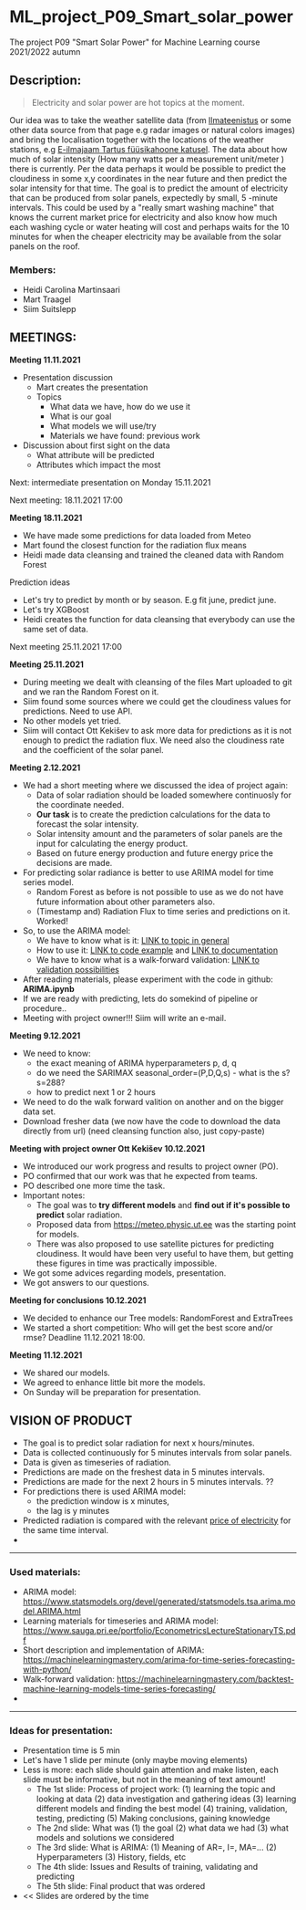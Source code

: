 # ML_project_P09_Smart_solar_power
The project P09 "Smart Solar Power" for Machine Learning course 2021/2022 autumn

## Description:

> Electricity and solar power are hot topics at the moment.

Our idea was to take the weather satellite data (from [Ilmateenistus](https://www.ilmateenistus.ee/ilm/ilmavaatlused/satelliidipildid/infrapunane-pilt/)  or some other data source from that page e.g radar images or natural colors images) and bring the localisation together with the locations of the weather stations, e.g [E-ilmajaam Tartus füüsikahoone katusel](https://meteo.physic.ut.ee/). The data about how much of solar intensity (How many watts per a measurement unit/meter ) there is currently. Per the data perhaps it would be possible to predict the cloudiness in some x,y coordinates in the near future and then predict the solar intensity for that time. The goal is to predict the amount of electricity that can be produced from solar panels, expectedly by small, 5 -minute intervals. This could be used by a "really smart washing machine" that knows the current market price for electricity and also know how much each washing cycle or water heating will cost and perhaps waits for the 10 minutes for when the cheaper electricity may be available from the solar panels on the roof.

### Members:
- Heidi Carolina Martinsaari
- Mart Traagel
- Siim Suitslepp


## MEETINGS:

**Meeting 11.11.2021**

- Presentation discussion
  - Mart creates the presentation
  - Topics
    - What data we have, how do we use it
    - What is our goal
    - What models we will use/try
    - Materials we have found: previous work
- Discussion about first sight on the data
  - What attribute will be predicted
  - Attributes which impact the most

Next: intermediate presentation on Monday 15.11.2021

Next meeting: 18.11.2021 17:00

**Meeting 18.11.2021**

- We have made some predictions for data loaded from Meteo
- Mart found the closest function for the radiation flux means
- Heidi made data cleansing and trained the cleaned data with Random Forest 

Prediction ideas
- Let's try to predict by month or by season. E.g fit june, predict june.
- Let's try XGBoost
- Heidi creates the function for data cleansing that everybody can use the same set of data.

Next meeting 25.11.2021 17:00

**Meeting 25.11.2021**

- During meeting we dealt with cleansing of the files Mart uploaded to git and we ran the Random Forest on it.
- Siim found some sources where we could get the cloudiness values for predictions. Need to use API.
- No other models yet tried.
- Siim will contact Ott Kekišev to ask more data for predictions as it is not enough to predict the radiation flux. 
  We need also the cloudiness rate and the coefficient of the solar panel.

**Meeting 2.12.2021**

- We had a short meeting where we discussed the idea of project again:
  - Data of solar radiation should be loaded somewhere continuosly for the coordinate needed.
  - **Our task** is to create the prediction calculations for the data to forecast the solar intensity.
  - Solar intensity amount and the parameters of solar panels are the input for calculating the energy product.
  - Based on future energy production and future energy price the decisions are made.
- For predicting solar radiance is better to use ARIMA model for time series model.
  - Random Forest as before is not possible to use as we do not have future information about other parameters also.
  - (Timestamp and) Radiation Flux to time series and predictions on it. Worked!
- So, to use the ARIMA model:
  - We have to know what is it: [LINK to topic in general](https://www.sauga.pri.ee/portfolio/EconometricsLectureStationaryTS.pdf)
  - How to use it: [LINK to code example](https://machinelearningmastery.com/arima-for-time-series-forecasting-with-python/) and [LINK to documentation](https://www.statsmodels.org/dev/generated/statsmodels.tsa.arima.model.ARIMA.html?highlight=arima#statsmodels.tsa.arima.model.ARIMA)
  - We have to know what is a walk-forward validation: [LINK to validation possibilities](https://machinelearningmastery.com/backtest-machine-learning-models-time-series-forecasting/)
- After reading materials, please experiment with the code in github: **ARIMA.ipynb**
- If we are ready with predicting, lets do somekind of pipeline or procedure.. 
- Meeting with project owner!!! Siim will write an e-mail.


**Meeting 9.12.2021**
- We need to know:
  - the exact meaning of ARIMA hyperparameters p, d, q
  - do we need the SARIMAX seasonal_order=(P,D,Q,s) - what is the s? s=288?
  - how to predict next 1 or 2 hours 
- We need to do the walk forward valition on another and on the bigger data set.
- Download fresher data (we now have the code to download the data directly from url) (need cleansing function also, just copy-paste)


**Meeting with project owner Ott Kekišev 10.12.2021**
- We introduced our work progress and results to project owner (PO).
- PO confirmed that our work was that he expected from teams.
- PO described one more time the task. 
- Important notes:
  - The goal was to **try different models** and **find out if it's possible to predict** solar radiation.
  - Proposed data from https://meteo.physic.ut.ee was the starting point for models.
  - There was also proposed to use satellite pictures for predicting cloudiness. It would have been very useful to have them, but getting these figures in time was practically impossible.
- We got some advices regarding models, presentation.
- We got answers to our questions.


**Meeting for conclusions 10.12.2021**
- We decided to enhance our Tree models: RandomForest and ExtraTrees
- We started a short competition: Who will get the best score and/or rmse? Deadline 11.12.2021 18:00.


**Meeting 11.12.2021**
- We shared our models.
- We agreed to enhance little bit more the models.
- On Sunday will be preparation for presentation.



## VISION OF PRODUCT
- The goal is to predict solar radiation for next x hours/minutes.
- Data is collected continuously for 5 minutes intervals from solar panels.
- Data is given as timeseries of radiation.
- Predictions are made on the freshest data in 5 minutes intervals. 
- Predictions are made for the next 2 hours in 5 minutes intervals. ??
- For predictions there is used ARIMA model: 
  - the prediction window is x minutes,
  - the lag is y minutes
- Predicted radiation is compared with the relevant [price of electricity](https://www.nordpoolgroup.com/Market-data1/Dayahead/Area-Prices/EE/Hourly/?view=table) for the same time interval.
-
------
### Used materials:
- ARIMA model: https://www.statsmodels.org/devel/generated/statsmodels.tsa.arima.model.ARIMA.html
- Learning materials for timeseries and ARIMA model: https://www.sauga.pri.ee/portfolio/EconometricsLectureStationaryTS.pdf
- Short description and implementation of ARIMA: https://machinelearningmastery.com/arima-for-time-series-forecasting-with-python/
- Walk-forward validation: https://machinelearningmastery.com/backtest-machine-learning-models-time-series-forecasting/
-
-----
### Ideas for presentation:
- Presentation time is 5 min
- Let's have 1 slide per minute (only maybe moving elements)
- Less is more: each slide should gain attention and make listen, each slide must be informative, but not in the meaning of text amount!
  - The 1st slide: Process of project work: (1) learning the topic and looking at data (2) data investigation and gathering ideas (3) learning different models and finding the best model (4) training, validation, testing, predicting (5) Making conclusions, gaining knowledge
  - The 2nd slide: What was (1) the goal (2) what data we had (3) what models and solutions we considered
  - The 3rd slide: What is ARIMA: (1) Meaning of AR=, I=, MA=... (2) Hyperparameters (3) History, fields, etc
  - The 4th slide: Issues and Results of training, validating and predicting
  - The 5th slide: Final product that was ordered
- << Slides are ordered by the time